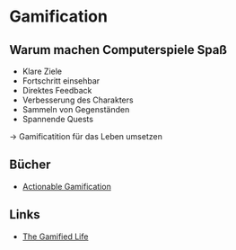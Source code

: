 # Gamification

## Warum machen Computerspiele Spaß

- Klare Ziele
- Fortschritt einsehbar
- Direktes Feedback
- Verbesserung des Charakters 
- Sammeln von Gegenständen 
- Spannende Quests

-> Gamificatition für das Leben umsetzen

## Bücher

- [Actionable Gamification](https://www.goodreads.com/book/show/25416321-actionable-gamification)

## Links

- [The Gamified Life](https://www.youtube.com/watch?v=yMKBeyEJDpI&list=PLkCjAL2tiIBNX6_XFcfTavDZlddHKib0Y)

